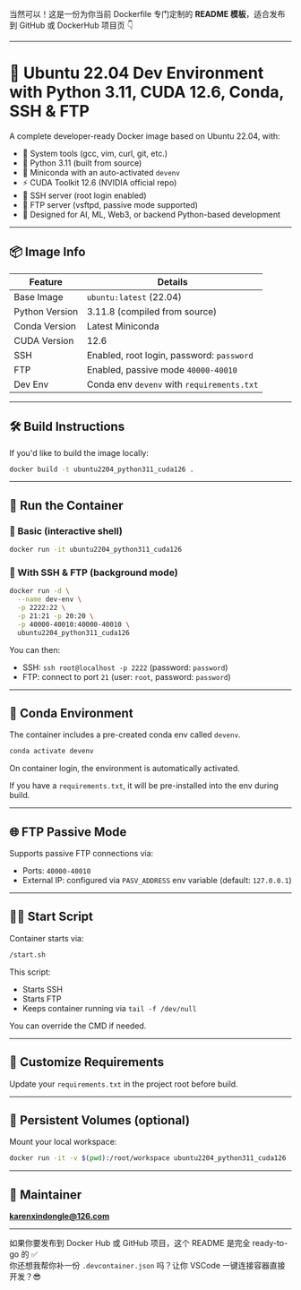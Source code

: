 当然可以！这是一份为你当前 Dockerfile 专门定制的 **README 模板**，适合发布到 GitHub 或 DockerHub 项目页 👇

---

# 🚀 Ubuntu 22.04 Dev Environment with Python 3.11, CUDA 12.6, Conda, SSH & FTP

A complete developer-ready Docker image based on Ubuntu 22.04, with:

- 🔧 System tools (gcc, vim, curl, git, etc.)
- 🐍 Python 3.11 (built from source)
- 🧪 Miniconda with an auto-activated `devenv`
- ⚡ CUDA Toolkit 12.6 (NVIDIA official repo)
- 🔐 SSH server (root login enabled)
- 📁 FTP server (vsftpd, passive mode supported)
- 🚀 Designed for AI, ML, Web3, or backend Python-based development

---

## 📦 Image Info

| Feature         | Details                                         |
|----------------|--------------------------------------------------|
| Base Image      | `ubuntu:latest` (22.04)                         |
| Python Version  | 3.11.8 (compiled from source)                   |
| Conda Version   | Latest Miniconda                                |
| CUDA Version    | 12.6                                            |
| SSH             | Enabled, root login, password: `password`       |
| FTP             | Enabled, passive mode `40000-40010`             |
| Dev Env         | Conda env `devenv` with `requirements.txt`      |

---

## 🛠 Build Instructions

If you'd like to build the image locally:

```bash
docker build -t ubuntu2204_python311_cuda126 .
```

---

## 🚀 Run the Container

### 🔧 Basic (interactive shell)

```bash
docker run -it ubuntu2204_python311_cuda126
```

### 🔐 With SSH & FTP (background mode)

```bash
docker run -d \
  --name dev-env \
  -p 2222:22 \
  -p 21:21 -p 20:20 \
  -p 40000-40010:40000-40010 \
  ubuntu2204_python311_cuda126
```

You can then:

- SSH: `ssh root@localhost -p 2222` (password: `password`)
- FTP: connect to port `21` (user: `root`, password: `password`)

---

## 🧪 Conda Environment

The container includes a pre-created conda env called `devenv`.

```bash
conda activate devenv
```

On container login, the environment is automatically activated.

If you have a `requirements.txt`, it will be pre-installed into the env during build.

---

## 🌐 FTP Passive Mode

Supports passive FTP connections via:

- Ports: `40000-40010`
- External IP: configured via `PASV_ADDRESS` env variable (default: `127.0.0.1`)

---

## 🧙‍♂️ Start Script

Container starts via:

```bash
/start.sh
```

This script:

- Starts SSH
- Starts FTP
- Keeps container running via `tail -f /dev/null`

You can override the CMD if needed.

---

## 📂 Customize Requirements

Update your `requirements.txt` in the project root before build.

---

## 🧱 Persistent Volumes (optional)

Mount your local workspace:

```bash
docker run -it -v $(pwd):/root/workspace ubuntu2204_python311_cuda126
```

---

## 💬 Maintainer

**karenxindongle@126.com**

---

如果你要发布到 Docker Hub 或 GitHub 项目，这个 README 是完全 ready-to-go 的 ✅  
你还想我帮你补一份 `.devcontainer.json` 吗？让你 VSCode 一键连接容器直接开发？😎